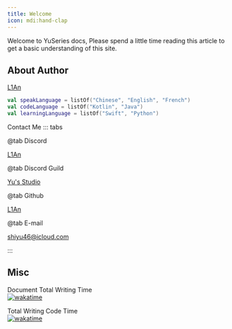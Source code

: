 ```yaml
---
title: Welcome
icon: mdi:hand-clap
---
```


Welcome to YuSeries docs, Please spend a little time reading this article to get a basic understanding of this site.

## About Author

[L1An](https://github.com/l1-an)  

```kotlin
val speakLanguage = listOf("Chinese", "English", "French")
val codeLanguage = listOf("Kotlin", "Java")
val learningLanguage = listOf("Swift", "Python")
```

Contact Me
::: tabs

@tab Discord

[L1An](https://discord.com/users/l1_an.l1an)

@tab Discord Guild

[Yu's Studio](https://discord.com/invite/SzPBHGttaR)

@tab Github

[L1An](https://github.com/l1-an)

@tab E-mail

[shiyu46@icloud.com](mailto:shiyu46@icloud.com)

:::

## Misc

Document Total Writing Time  
[![wakatime](https://wakatime.com/badge/github/L1-An/YusDoc.svg)](https://wakatime.com/badge/github/L1-An/YusDoc)

Total Writing Code Time  
[![wakatime](https://wakatime.com/badge/user/018b3a75-57d0-4174-82b2-b604a838b205.svg)](https://wakatime.com/@018b3a75-57d0-4174-82b2-b604a838b205)